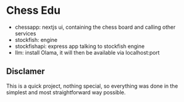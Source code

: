 # Chess Edu

- chessapp: nextjs ui, containing the chess board and calling other services
- stockfish: engine
- stockfishapi: express app talking to stockfish engine
- llm: install Olama, it will then be available via localhost:port

## Disclamer

This is a quick project, nothing special, so everything was done in the simplest and most straightforward way possible.